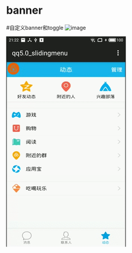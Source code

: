 # banner
#自定义banner和toggle
![image](https://github.com/zssAndroid/banner/raw/master/gif/banner.gif)

![image](https://github.com/zssAndroid/ProjectList/raw/master/giflist/slidingmenu1.gif)

